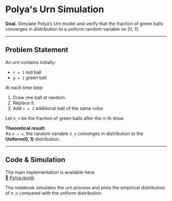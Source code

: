 # Polya's Urn Simulation

**Goal.** Simulate Polya’s Urn model and verify that the fraction of green balls converges in distribution to a uniform random variable on [0, 1].

---

## Problem Statement
An urn contains initially:
- `r = 1` red ball
- `g = 1` green ball  

At each time step:
1. Draw one ball at random.
2. Replace it.
3. Add `c = 1` additional ball of the same color.  

Let `X_n` be the fraction of green balls after the *n*-th draw.  

**Theoretical result:**  
As `n → ∞`, the random variable `X_n` converges in distribution to the **Uniform(0, 1)** distribution.

---

## Code & Simulation
The main implementation is available here:  
📓 [Polya.ipynb](Polya.ipynb)  

The notebook simulates the urn process and plots the empirical distribution of `X_n` compared with the uniform distribution.


